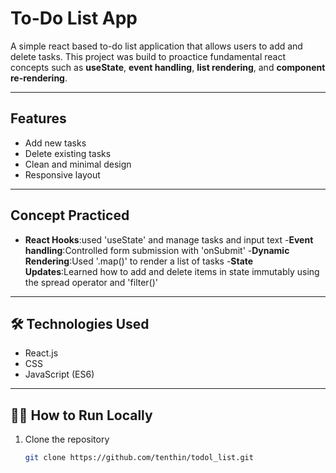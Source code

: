 # To-Do List App
A simple react based to-do list application that allows users to add and delete tasks.
This project was build to proactice fundamental react concepts such as **useState**, **event handling**, **list rendering**, and **component re-rendering**.

---

## Features
- Add new tasks
- Delete existing tasks
- Clean and minimal design
- Responsive layout

---

## Concept Practiced
- **React Hooks**:used 'useState' and manage tasks and input text
-**Event handling**:Controlled form submission with 'onSubmit'
-**Dynamic Rendering**:Used '.map()' to render a list of tasks
-**State Updates**:Learned how to add and delete items in state immutably using the spread operator and 'filter()'

---

## 🛠️ Technologies Used
- React.js  
- CSS  
- JavaScript (ES6)  

---

## 🏃‍♂️ How to Run Locally
1. Clone the repository  
   ```bash
   git clone https://github.com/tenthin/todol_list.git